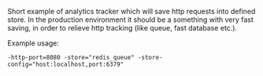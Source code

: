 Short example of analytics tracker which will save http requests into defined store.
In the production environment it should be a something with very fast saving,
in order to relieve http tracking (like queue, fast database etc.).

Example usage:

```
-http-port=8080 -store="redis_queue" -store-config="host:localhost,port:6379"
```
